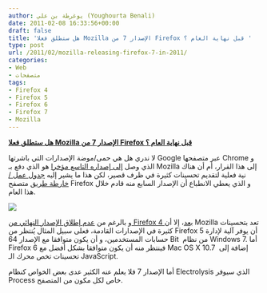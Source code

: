 ```yaml
---
author: يوغرطة بن علي (Youghourta Benali)
date: 2011-02-08 16:33:56+00:00
draft: false
title: 'هل ستطلق فعلا Mozilla الإصدار 7 من Firefox قبل نهاية العام ؟ '
type: post
url: /2011/02/mozilla-releasing-firefox-7-in-2011/
categories:
- Web
- متصفحات
tags:
- Firefox 4
- Firefox 5
- Firefox 6
- Firefox 7
- Mozilla
---
```


**[هل ستطلق فعلا Mozilla الإصدار 7 من Firefox قبل نهاية العام ؟](http://www.it-scoop.com/2011/02/mozilla-releasing-firefox-7-in-2011)**


لا ندري هل هي حمى/موضة الإصدارات التي باشرتها Google عبر متصفحها Chrome و الذي وصل [إلى إصداره التاسع مؤخرا](http://www.it-scoop.com/2011/02/google-chrome-9-final-released/) هو الذي دفع بـ Mozilla إلى هذا القرار، أم أن هناك نية فعلية لتقديم تحسينات كثيرة في ظرف قصير، لكن هذا ما يشير إليه [جدول عمل /خارطة طريق](https://wiki.mozilla.org/Firefox/Roadmap) متصفح Firefox و الذي يعطي الانطباع أن الإصدار السابع منه قادم خلال هذا العام.

[![](http://www.it-scoop.com/wp-content/uploads/2010/03/mozilla-firefox.jpg)
](http://www.it-scoop.com/2011/02/mozilla-releasing-firefox-7-in-2011)

و بالرغم من [عدم إطلاق الإصدار النهائي من Firefox 4 بعد](http://www.it-scoop.com/2011/01/firefox-4-beta-10/)، إلا أن Mozilla تعد بتحسينات كثيرة في الإصدارات القادمة، فعلى سبيل المثال يُنتظر من Firefox 5 أن يوفر آلية لإدارة حسابات المستخدمين، و أن يكون متوافقا مع الإصدار 64 Bit  من نظام Windows 7. أما Firefox 6 فينتظر منه أن يكون متوافقا بشكل أفضل مع Mac OS X 10.7  إضافة إلى تحسينات تخص محرك الـ JavaScript.

أما الإصدار 7 فلا يعلم عنه الكثير عدى بعض الخواص كنظام Electrolysis الذي سيوفر Process خاص لكل مكون من المتصفح.
